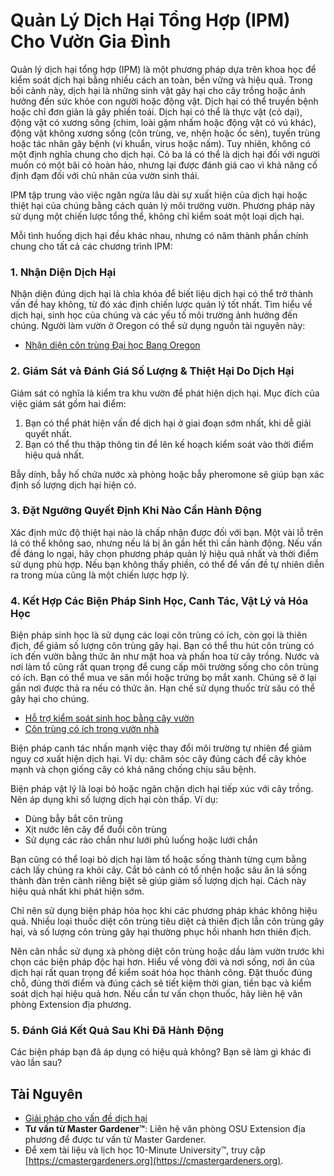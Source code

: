 # Quản Lý Dịch Hại Tổng Hợp (IPM) Cho Vườn Gia Đình

Quản lý dịch hại tổng hợp (IPM) là một phương pháp dựa trên khoa học để kiểm soát dịch hại bằng nhiều cách an toàn, bền vững và hiệu quả. Trong bối cảnh này, dịch hại là những sinh vật gây hại cho cây trồng hoặc ảnh hưởng đến sức khỏe con người hoặc động vật. Dịch hại có thể truyền bệnh hoặc chỉ đơn giản là gây phiền toái. Dịch hại có thể là thực vật (cỏ dại), động vật có xương sống (chim, loài gặm nhấm hoặc động vật có vú khác), động vật không xương sống (côn trùng, ve, nhện hoặc ốc sên), tuyến trùng hoặc tác nhân gây bệnh (vi khuẩn, virus hoặc nấm). Tuy nhiên, không có một định nghĩa chung cho dịch hại. Cỏ ba lá có thể là dịch hại đối với người muốn có một bãi cỏ hoàn hảo, nhưng lại được đánh giá cao vì khả năng cố định đạm đối với chủ nhân của vườn sinh thái.

IPM tập trung vào việc ngăn ngừa lâu dài sự xuất hiện của dịch hại hoặc thiệt hại của chúng bằng cách quản lý môi trường vườn. Phương pháp này sử dụng một chiến lược tổng thể, không chỉ kiểm soát một loại dịch hại.

Mỗi tình huống dịch hại đều khác nhau, nhưng có năm thành phần chính chung cho tất cả các chương trình IPM:

### 1. Nhận Diện Dịch Hại

Nhận diện đúng dịch hại là chìa khóa để biết liệu dịch hại có thể trở thành vấn đề hay không, từ đó xác định chiến lược quản lý tốt nhất. Tìm hiểu về dịch hại, sinh học của chúng và các yếu tố môi trường ảnh hưởng đến chúng. Người làm vườn ở Oregon có thể sử dụng nguồn tài nguyên này:

- [Nhận diện côn trùng Đại học Bang Oregon](https://extension.oregonstate.edu/pests-weeds-diseases/insects/insect-identification)

### 2. Giám Sát và Đánh Giá Số Lượng & Thiệt Hại Do Dịch Hại

Giám sát có nghĩa là kiểm tra khu vườn để phát hiện dịch hại. Mục đích của việc giám sát gồm hai điểm:

1. Bạn có thể phát hiện vấn đề dịch hại ở giai đoạn sớm nhất, khi dễ giải quyết nhất.
2. Bạn có thể thu thập thông tin để lên kế hoạch kiểm soát vào thời điểm hiệu quả nhất.

Bẫy dính, bẫy hố chứa nước xà phòng hoặc bẫy pheromone sẽ giúp bạn xác định số lượng dịch hại hiện có.

### 3. Đặt Ngưỡng Quyết Định Khi Nào Cần Hành Động

Xác định mức độ thiệt hại nào là chấp nhận được đối với bạn. Một vài lỗ trên lá có thể không sao, nhưng nếu lá bị ăn gần hết thì cần hành động. Nếu vấn đề đáng lo ngại, hãy chọn phương pháp quản lý hiệu quả nhất và thời điểm sử dụng phù hợp. Nếu bạn không thấy phiền, có thể để vấn đề tự nhiên diễn ra trong mùa cũng là một chiến lược hợp lý.

### 4. Kết Hợp Các Biện Pháp Sinh Học, Canh Tác, Vật Lý và Hóa Học


Biện pháp sinh học là sử dụng các loại côn trùng có ích, còn gọi là thiên địch, để giảm số lượng côn trùng gây hại. Bạn có thể thu hút côn trùng có ích đến vườn bằng thức ăn như mật hoa và phấn hoa từ cây trồng. Nước và nơi làm tổ cũng rất quan trọng để cung cấp môi trường sống cho côn trùng có ích. Bạn có thể mua ve săn mồi hoặc trứng bọ mắt xanh. Chúng sẽ ở lại gần nơi được thả ra nếu có thức ăn. Hạn chế sử dụng thuốc trừ sâu có thể gây hại cho chúng.

- [Hỗ trợ kiểm soát sinh học bằng cây vườn](https://gardenecology.oregonstate.edu/sites/agscid7/files/gardenecology/gel_brief_2_biocontrol.pdf)
- [Côn trùng có ích trong vườn nhà](https://cmastergardeners.files.wordpress.com/2022/02/beneficial-insects.pdf)


Biện pháp canh tác nhấn mạnh việc thay đổi môi trường tự nhiên để giảm nguy cơ xuất hiện dịch hại. Ví dụ: chăm sóc cây đúng cách để cây khỏe mạnh và chọn giống cây có khả năng chống chịu sâu bệnh.


Biện pháp vật lý là loại bỏ hoặc ngăn chặn dịch hại tiếp xúc với cây trồng. Nên áp dụng khi số lượng dịch hại còn thấp. Ví dụ:

- Dùng bẫy bắt côn trùng
- Xịt nước lên cây để đuổi côn trùng
- Sử dụng các rào chắn như lưới phủ luống hoặc lưới chắn

Bạn cũng có thể loại bỏ dịch hại làm tổ hoặc sống thành từng cụm bằng cách lấy chúng ra khỏi cây. Cắt bỏ cành có tổ nhện hoặc sâu ăn lá sống thành đàn trên cành riêng biệt sẽ giúp giảm số lượng dịch hại. Cách này hiệu quả nhất khi phát hiện sớm.


Chỉ nên sử dụng biện pháp hóa học khi các phương pháp khác không hiệu quả. Nhiều loại thuốc diệt côn trùng tiêu diệt cả thiên địch lẫn côn trùng gây hại, và số lượng côn trùng gây hại thường phục hồi nhanh hơn thiên địch.

Nên cân nhắc sử dụng xà phòng diệt côn trùng hoặc dầu làm vườn trước khi chọn các biện pháp độc hại hơn. Hiểu về vòng đời và nơi sống, nơi ăn của dịch hại rất quan trọng để kiểm soát hóa học thành công. Đặt thuốc đúng chỗ, đúng thời điểm và đúng cách sẽ tiết kiệm thời gian, tiền bạc và kiểm soát dịch hại hiệu quả hơn. Nếu cần tư vấn chọn thuốc, hãy liên hệ văn phòng Extension địa phương.

### 5. Đánh Giá Kết Quả Sau Khi Đã Hành Động

Các biện pháp bạn đã áp dụng có hiệu quả không? Bạn sẽ làm gì khác đi vào lần sau?

## Tài Nguyên

- [Giải pháp cho vấn đề dịch hại](https://solvepestproblems.oregonstate.edu/)
- **Tư vấn từ Master Gardener™**: Liên hệ văn phòng OSU Extension địa phương để được tư vấn từ Master Gardener.
- Để xem tài liệu và lịch học 10-Minute University™, truy cập [https://cmastergardeners.org](https://cmastergardeners.org).
